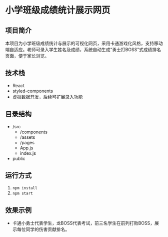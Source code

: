 # 小学班级成绩统计展示网页

## 项目简介
本项目为小学班级成绩统计与展示的可视化网页，采用卡通游戏化风格，支持移动端自适应。老师可录入学生姓名及成绩，系统自动生成“勇士打BOSS”式成绩排名页面，便于家长浏览。

## 技术栈
- React
- styled-components
- 虚拟数据开发，后续可扩展录入功能

## 目录结构
- /src
  - /components
  - /assets
  - /pages
  - App.js
  - index.js
- public

## 运行方式
1. `npm install`
2. `npm start`

## 效果示例
- 卡通小勇士代表学生，龙BOSS代表考试，前三名学生在前列打败BOSS，展示每位同学的伤害贡献排名。
